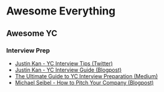 # Awesome Everything 

## Awesome YC 

### Interview Prep
 - [Justin Kan - YC Interview Tips (Twitter)](https://twitter.com/Mat_Sherman/status/10570293675811348480)
 - [Justin Kan - YC Interview Guide (Blogpost)](https://www.atrium.co/blog/yc-interview-guide/)
 - [The Ultimate Guide to YC Interview Preparation (Medium)](https://hackernoon.com/the-ultimate-guide-to-ycombinator-interview-preparation-8372628154c3)
 - [Michael Seibel - How to Pitch Your Company (Blogpost)](http://www.michaelseibel.com/blog/how-to-pitch-your-company)

